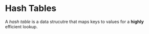 # Hash Tables

A *hash table* is a data strucutre that maps keys to values
for a **highly** efficient lookup.  
